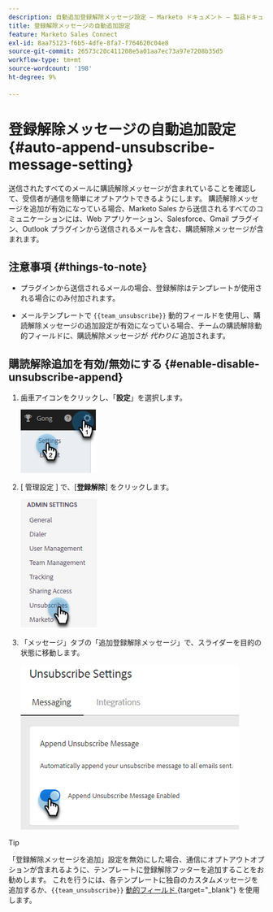 ```yaml
---
description: 自動追加登録解除メッセージ設定 – Marketo ドキュメント – 製品ドキュメント
title: 登録解除メッセージの自動追加設定
feature: Marketo Sales Connect
exl-id: 8aa75123-f6b5-4dfe-8fa7-f764620c04e8
source-git-commit: 26573c20c411208e5a01aa7ec73a97e7208b35d5
workflow-type: tm+mt
source-wordcount: '198'
ht-degree: 9%

---
```


# 登録解除メッセージの自動追加設定 {#auto-append-unsubscribe-message-setting}

送信されたすべてのメールに購読解除メッセージが含まれていることを確認して、受信者が通信を簡単にオプトアウトできるようにします。 購読解除メッセージを追加が有効になっている場合、Marketo Sales から送信されるすべてのコミュニケーションには、Web アプリケーション、Salesforce、Gmail プラグイン、Outlook プラグインから送信されるメールを含む、購読解除メッセージが含まれます。

## 注意事項 {#things-to-note}

* プラグインから送信されるメールの場合、登録解除はテンプレートが使用される場合にのみ付加されます。

* メールテンプレートで `{{team_unsubscribe}}` 動的フィールドを使用し、購読解除メッセージの追加設定が有効になっている場合、チームの購読解除動的フィールドに、購読解除メッセージが _代わりに_ 追加されます。

## 購読解除追加を有効/無効にする {#enable-disable-unsubscribe-append}

1. 歯車アイコンをクリックし、「**設定**」を選択します。

   ![](assets/auto-append-unsubscribe-message-setting-1.png)

1. [ 管理設定 ] で、[**登録解除**] をクリックします。

   ![](assets/auto-append-unsubscribe-message-setting-2.png)

1. 「メッセージ」タブの「追加登録解除メッセージ」で、スライダーを目的の状態に移動します。

   ![](assets/auto-append-unsubscribe-message-setting-3.png)

>[!TIP]
>
>「登録解除メッセージを追加」設定を無効にした場合、通信にオプトアウトオプションが含まれるように、テンプレートに登録解除フッターを追加することをお勧めします。 これを行うには、各テンプレートに独自のカスタムメッセージを追加するか、`{{team_unsubscribe}}` [ 動的フィールド ](/help/marketo/product-docs/marketo-sales-connect/templates/dynamic-fields/dynamic-fields-glossary.md){target="_blank"} を使用します。
